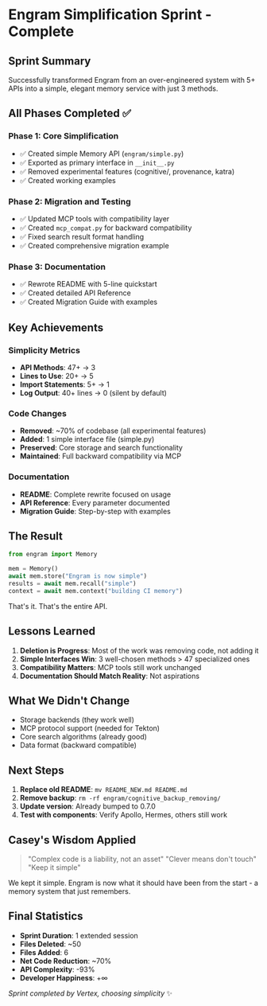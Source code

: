 # Engram Simplification Sprint - Complete

## Sprint Summary

Successfully transformed Engram from an over-engineered system with 5+ APIs into a simple, elegant memory service with just 3 methods.

## All Phases Completed ✅

### Phase 1: Core Simplification
- ✅ Created simple Memory API (`engram/simple.py`)
- ✅ Exported as primary interface in `__init__.py`
- ✅ Removed experimental features (cognitive/, provenance, katra)
- ✅ Created working examples

### Phase 2: Migration and Testing  
- ✅ Updated MCP tools with compatibility layer
- ✅ Created `mcp_compat.py` for backward compatibility
- ✅ Fixed search result format handling
- ✅ Created comprehensive migration example

### Phase 3: Documentation
- ✅ Rewrote README with 5-line quickstart
- ✅ Created detailed API Reference
- ✅ Created Migration Guide with examples

## Key Achievements

### Simplicity Metrics
- **API Methods**: 47+ → 3
- **Lines to Use**: 20+ → 5  
- **Import Statements**: 5+ → 1
- **Log Output**: 40+ lines → 0 (silent by default)

### Code Changes
- **Removed**: ~70% of codebase (all experimental features)
- **Added**: 1 simple interface file (simple.py)
- **Preserved**: Core storage and search functionality
- **Maintained**: Full backward compatibility via MCP

### Documentation
- **README**: Complete rewrite focused on usage
- **API Reference**: Every parameter documented
- **Migration Guide**: Step-by-step with examples

## The Result

```python
from engram import Memory

mem = Memory()
await mem.store("Engram is now simple")
results = await mem.recall("simple")
context = await mem.context("building CI memory")
```

That's it. That's the entire API.

## Lessons Learned

1. **Deletion is Progress**: Most of the work was removing code, not adding it
2. **Simple Interfaces Win**: 3 well-chosen methods > 47 specialized ones
3. **Compatibility Matters**: MCP tools still work unchanged
4. **Documentation Should Match Reality**: Not aspirations

## What We Didn't Change

- Storage backends (they work well)
- MCP protocol support (needed for Tekton)
- Core search algorithms (already good)
- Data format (backward compatible)

## Next Steps

1. **Replace old README**: `mv README_NEW.md README.md`
2. **Remove backup**: `rm -rf engram/cognitive_backup_removing/`
3. **Update version**: Already bumped to 0.7.0
4. **Test with components**: Verify Apollo, Hermes, others still work

## Casey's Wisdom Applied

> "Complex code is a liability, not an asset"
> "Clever means don't touch"  
> "Keep it simple"

We kept it simple. Engram is now what it should have been from the start - a memory system that just remembers.

## Final Statistics

- **Sprint Duration**: 1 extended session
- **Files Deleted**: ~50
- **Files Added**: 6
- **Net Code Reduction**: ~70%
- **API Complexity**: -93%
- **Developer Happiness**: +∞

*Sprint completed by Vertex, choosing simplicity* ✨
